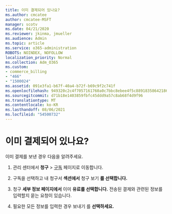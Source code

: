 ```yaml
---
title: 이미 결제되어 있나요?
ms.author: cmcatee
author: cmcatee-MSFT
manager: scotv
ms.date: 04/21/2020
ms.reviewer: jkinma, jmueller
ms.audience: Admin
ms.topic: article
ms.service: o365-administration
ROBOTS: NOINDEX, NOFOLLOW
localization_priority: Normal
ms.collection: Adm_O365
ms.custom:
- commerce_billing
- "466"
- "1500024"
ms.assetid: 091e3fa1-b67f-40a4-b72f-b69c9f2c741f
ms.openlocfilehash: 949320c2c4f7057161760a0c7bbc8ebee4f5c88918358642186d1b30b8478ebb
ms.sourcegitcommit: d71b18e1403859fbfc45ddd9a57c8ab68f4d9f96
ms.translationtype: MT
ms.contentlocale: ko-KR
ms.lasthandoff: 08/06/2021
ms.locfileid: "54500732"
---
```

# <a name="already-paid"></a>이미 결제되어 있나요?

이미 결제를 보낸 경우 다음을 알려주세요.
  
1. 관리 센터에서 **청구** \> [구독](https://go.microsoft.com/fwlink/p/?linkid=842054) 페이지로 이동합니다.

2. 구독을 선택하고 내 청구서 **섹션에서** 청구 보기 **를 선택합니다.**

3. 청구 **세부 정보 페이지에서** 이미 **유료를 선택합니다.** 전송된 결제와 관련된 정보를 입력할지 묻는 요청이 있습니다.

4. 필요한 모든 정보를 입력한 경우 보내기 를 **선택하세요.**